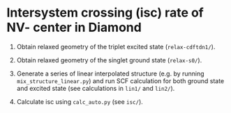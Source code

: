 Intersystem crossing (isc) rate of NV- center in Diamond
===========

1. Obtain relaxed geometry of the triplet excited state (`relax-cdftdn1/`).

2. Obtain relaxed geometry of the singlet ground state (`relax-s0/`).

3. Generate a series of linear interpolated structure (e.g. by running `mix_structure_linear.py`) and run SCF calculation for both ground state and excited state (see calculations in `lin1/` and `lin2/`).

4. Calculate isc using `calc_auto.py` (see `isc/`).
